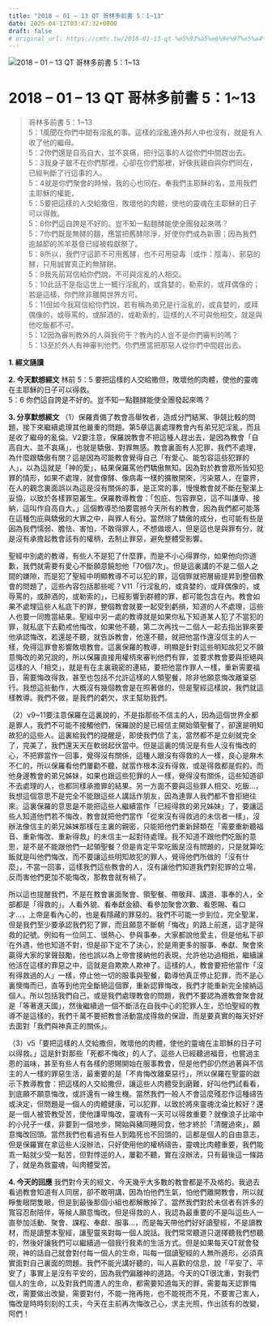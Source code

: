 ```yaml
---
title: "2018 – 01 – 13 QT 哥林多前書 5：1~13"
date: 2025-04-12T03:47:32+0800
draft: false
# original_url: https://cmtc.tw/2018-01-13-qt-%e5%93%a5%e6%9e%97%e5%a4%9a%e5%89%8d%e6%9b%b8-5%ef%bc%9a113
---
```


![2018 – 01 – 13 QT 哥林多前書 5：1\~13](/images/qt.jpg   "2018 – 01 – 13 QT 哥林多前書 5：1\~13")

# 2018 – 01 – 13 QT 哥林多前書 5：1\~13

> 哥林多前書 5：1\~13  
> 5：1風聞在你們中間有淫亂的事。這樣的淫亂連外邦人中也沒有，就是有人收了他的繼母。  
> 5：2你們還是自高自大，並不哀痛，把行這事的人從你們中間趕出去。  
> 5：3我身子雖不在你們那裡，心卻在你們那裡，好像我親自與你們同在，已經判斷了行這事的人。  
> 5：4就是你們聚會的時候，我的心也同在。奉我們主耶穌的名，並用我們主耶穌的權能，  
> 5：5要把這樣的人交給撒但，敗壞他的肉體，使他的靈魂在主耶穌的日子可以得救。  
> 5：6你們這自誇是不好的。豈不知一點麵酵能使全團發起來嗎？  
> 5：7你們既是無酵的麵，應當把舊酵除淨，好使你們成為新團；因為我們逾越節的羔羊基督已經被殺獻祭了。  
> 5：8所以，我們守這節不可用舊酵，也不可用惡毒（或作：陰毒）、邪惡的酵，只用誠實真正的無酵餅。  
> 5：9我先前寫信給你們說，不可與淫亂的人相交。  
> 5：10此話不是指這世上一概行淫亂的，或貪婪的，勒索的，或拜偶像的；若是這樣，你們除非離開世界方可。  
> 5：11但如今我寫信給你們說，若有稱為弟兄是行淫亂的，或貪婪的，或拜偶像的，或辱罵的，或醉酒的，或勒索的，這樣的人不可與他相交，就是與他吃飯都不可。  
> 5：12因為審判教外的人與我何干？教內的人豈不是你們審判的嗎？  
> 5：13至於外人有神審判他們。你們應當把那惡人從你們中間趕出去。

**1. 經文誦讀**

**2.  今天默想經文**
林前 5：5 要把這樣的人交給撒但，敗壞他的肉體，使他的靈魂在主耶穌的日子可以得救。  
5：6 你們這自誇是不好的。豈不知一點麵酵能使全團發起來嗎？

**3. 分享默想經文**
（1）保羅責備了教會高舉牧者，造成分門結黨、爭競比較的問題，接下來繼續處理其他嚴重的問題。第5章這裏處理教會內有弟兄犯淫亂，而且是收了繼母的亂倫。V2要注意，保羅說教會不把這種人趕出去，是因為教會「自高自大、並不哀痛」，也就是驕傲、對罪無感。教會裏面有人犯罪，我們不處理，為什麼跟驕傲有關？這是因為可能教會覺得自己「有愛心、能包容這些犯罪的人」，以為這就是「神的愛」，結果保羅罵他們驕傲無知。因為對於教會眾所皆知犯罪的情形，如果不處理，就會像酵、像病毒一樣的擴散開來，污染眾人，在靈界，在人的觀念裏面誤以為這是沒有關係的事，是正常的事，慢慢教會就不斷在聖潔上妥協，以致於各樣罪惡叢生。保羅教導教會：「包庇、包容罪惡，這不叫謙卑、接納，這叫作自高自大。」這個教導恐怕要震撼今天所有的教會，因為我們都可能落在這種包庇與驕傲的大罪之中，與罪人有分。當然除了驕傲的成分，也可能有些是因為我們懦弱、膽怯、害怕，不敢得罪人，不想做壞人，但是這也是與罪有分，就是沒有承擔起教會該有的權柄，去制止罪惡，避免整體受影響。

聖經中別處的教導，有些人不是犯了什麼罪，而是不小心得罪你，如果他向你道歉，我們就需要有愛心不斷願意饒恕他「70個7次」。但是這裏講的不是二個人之間的嫌隙，而是犯了聖經中明顯教導不可以犯的罪，這個罪就把層級提昇到整個教會的問題了，這些內容包括那些呢？V11「行淫亂的，或貪婪的，或拜偶像的，或辱罵的，或醉酒的，或勒索的」，已經影響到群體的罪，都可能包含在內。教會如果不處理這些人私底下的罪，整個教會就要一起受到虧損，知道的人不處理，這些人也要一同擔當結果。聖經中另一處的教導就是如果你私下知道某人犯了不當犯的罪，就私底下去勸戒他悔改，如果他不聽，第二次再找一二個人一起去指出罪來要他承認悔改，若還是不聽，就告訴教會，他還不聽，就把他當作還沒信主的人一樣，免得這罪會影響敗壞教會。這裏保羅的教導，明顯是針對這些明知故犯又不願意悔改的弟兄說的，所以保羅直接用權柄來審判他們有罪，並要求教會要與拒絕與這樣的人「相交」，就是有在主裏親密的連結，要把他當作罪人一樣，重新需要福音，需要悔改得救，甚至也包括不允許這樣的人領聖餐，除非他願意悔改離棄惡行。我想這些動作，大概沒有幾個教會是在照著做的，但是聖經這樣說，我們就這樣教導。我們不做，是我們的虧欠，求主幫助我們。

（2）v9\~11要注意保羅在這裏說的，不是指那些不信主的人，因為這個世界全都是罪人，我們不可能不接觸他們，保羅說的是已經信主開始領聖餐了，卻還是明知故犯的這些人。這裏給我們的提醒是，即使我們信了主，當然都不是立刻就完全了，完美了，我們還天天在軟弱起伏當中。但是這裏的情況是有些人沒有悔改的心，不把罪當作一回事，覺得沒有關係，這種人跟沒有得救的人一樣，良心是麻木不仁的，所以保羅看他們屢勸不聽，就當作根本沒有得救，或是得救都是假的。而他身邊教會的弟兄姊妹，如果也跟這些犯罪的人一樣，覺得沒有關係，這些知道卻不去處理的人，也都同樣承擔罪的結果。另一方面不要與這些罪人相交、吃飯…，我想這個意思不是完全不能跟這些人講話作朋友，因為連罪人我們都不會拒絕往來。這裏保羅的意思是不能把這些人繼續當作「已經得救的弟兄姊妹」了，要讓這些人知道他們若不悔改，教會就把他們當作「從來沒有得救過的未信者一樣」，沒辦法像信主的弟兄姊妹那樣在主裏的親密，只能把他們重新歸類在「需要重新聽福音、重新悔改、重新得救」的未信主一起對待處理。我不知道不跟他們吃飯的意思，是不是不能跟他們一起領聖餐？但是肯定平常吃飯是沒有問題的，只是就算吃飯就是叫他們悔改，而不要讓這些明知故犯的罪人，覺得他們所做的「沒有什麼」，不當一回事，這樣我們這些教會的人，沒有讓他們知道我們對犯罪的立場，反而害他們更加不能悔改，那教會就有禍了。

所以這也提醒我們，不是在教會裏面聚會、領聖餐、帶敬拜、講道、事奉的人，全部都是「得救的」。人看外貌、看奉獻金額、看參加聚會次數、看恩賜、看口才…，上帝是看內心的，也是看隱藏的罪惡的。我們不可能一步到位，完全聖潔，但是我們至少要承認我們犯了罪，而且願意不斷朝「悔改」的路上前進，這才是得救的記號。例如有一位同工、很熱心、參與事奉，大家都說他愛主，但是他私下卻在外遇，他也知道不對，但是卻下定不了決心，於是用更多的服事、奉獻、聚會來贏得大家的掌聲鼓勵，他也誤以為上帝會接納他的表現，允許他功過相抵，繼續讓他活在這樣的罪惡之中，這就是自欺欺人欺神了。這樣的人，教會要把他當作「沒有得救過的人」一樣，停止他一切的服事與聖餐，勸導他真正停止犯罪，而不是心裏懊悔而已，直等到他完全斷絕這個罪，重新認罪悔改，我們才能重新完全接納這個人。所以包括我們自己，或是我們處理教會的問題，我們不要認為進教會聚會就是「等著進天國」，然後繼續過一個不斷活在自我中心的犯罪人生，恐怕聖經的教導不是這樣的，我們千萬不要把教會活動當成得救的保證，而是要真實的每天好好去面對「我們與神真正的關係」。

（3）v5「要把這樣的人交給撒但，敗壞他的肉體，使他的靈魂在主耶穌的日子可以得救。」這是針對那些「死都不悔改」的人了。這些人已經聽過福音，也嘗過主恩的滋味，甚至有些人有各樣的恩賜開始在服事教會，但是他們卻仍然過著與不信主的人一樣的罪惡生活，最重要的是「不肯悔改離棄惡行」，所以保羅在聖靈的啟示下教導教會：把這樣的人交給撒但，讓這些人肉體受到磨難，好叫他們試看看，到底願不願意悔改，或許還有一線生機。當然我們一般人不會這麼殘忍作這種禱告或決定，但問題是一個人的肉體健康，可以犯罪，以致於將來靈魂沈淪比較好？還是一個人被管教受苦，使他謙卑悔改，靈魂有一天可以得救重要？就像浪子比喻中的小兒子一樣，非要到一個地步，開始與豬同睡同食，他才終於「清醒過來」，願意悔改回頭。當然我們也看過有些人到臨死也不回頭的，這都是個人的自由意志，但是保羅實在拿這些人沒辦法，只好使用他的權柄禱告，靈魂比肉體重要，我們能乖一點就少受一點苦，但對悖逆的人，屢勸不聽，實在沒辦法，只有最後這一條路了，就是為救靈魂，叫肉體受苦。

**4. 今天的回應**
我們對今天的經文，今天幾乎大多數的教會都是不及格的。我過去看過教會知道有人同居，卻不敢明講，因為怕他們生氣，怕他們離開教會，所以就睜隻眼閉隻眼，但是到最後那個小組也都解散掉了。當然我們對於未信者有許多的寬容忍耐陪伴，等候人願意悔改。但是得救的人，我認為最重要的不是叫這些人一直參加活動、聚會、課程、奉獻、服事…，而是每天帶他們好好讀聖經，不是讀教材，而是讀整本聖經，讓聖靈來對每一個人說話。我們常常聽道只選擇聽我們想聽的，然後好讓我們可以繼續過一個我行我素的生活方式。但是如果每天QT就會發現，神的話自己就會對付每一個人的生命，叫每一個讀聖經的人無所遁形，必須真實面對自己裏面的問題。我們不能光講好聽的，叫人喜歡的信息，說「平安了、平安了」事實上是沒有平安的，因為我們偏離神的道路。今天的QT很沈重，對我們個人的生命，以及對我們周遭人的生命，都需要知道每天的罪，需要每天認罪悔改，需要做出改變，需要對付，不能一拖再拖，也不能視而不見，不要害己害人，悔改是時時刻刻的工夫，今天在主前再次悔改己心，求主光照，作出該有的改變，阿們！
